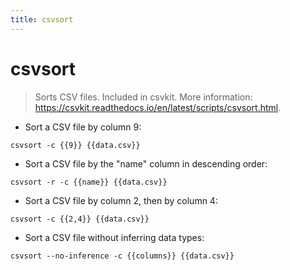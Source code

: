 ```yaml
---
title: csvsort
---
```

# csvsort

> Sorts CSV files.
> Included in csvkit.
> More information: <https://csvkit.readthedocs.io/en/latest/scripts/csvsort.html>.

- Sort a CSV file by column 9:

`csvsort -c {{9}} {{data.csv}}`

- Sort a CSV file by the "name" column in descending order:

`csvsort -r -c {{name}} {{data.csv}}`

- Sort a CSV file by column 2, then by column 4:

`csvsort -c {{2,4}} {{data.csv}}`

- Sort a CSV file without inferring data types:

`csvsort --no-inference -c {{columns}} {{data.csv}}`
